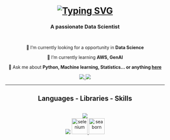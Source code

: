 <h1 align="center">
    <a href="https://git.io/typing-svg"><img src="https://readme-typing-svg.herokuapp.com?font=&weight=900&size=35&duration=4000&pause=1000&color=416165&background=FF3B8500&center=true&vCenter=true&random=false&width=500&lines=Hello+There+%F0%9F%91%8B%F0%9F%8F%BC;It's+Hemachandar+here+!" alt="Typing SVG" /></a>
</h1>

<h3 align="center">A passionate Data Scientist </h3>

<br/>

<div align="center">
 
 🔭 I’m currently looking for a opportunity in **Data Science**
 
 🌱 I’m currently learning **AWS, GenAI**

💬 Ask me about **Python, Machine learning, Statistics... or anything [here](https://github.com/HemachandarAravamuthan)**



 </div>
 
<div align="center"> 
  <a href="mailto:hemachandar11@gmail.com">
    <img src="https://img.shields.io/badge/Gmail-333333?style=for-the-badge&logo=gmail&logoColor=red" />
  </a>
  <a href="https://www.linkedin.com/in/hemachandar-aravamuthan-1594b1194/" target="_blank">
    <img src="https://img.shields.io/badge/LinkedIn-0077B5?style=for-the-badge&logo=linkedin&logoColor=white" target="_blank" />
  </a>
</div>

 <hr/>
 
<h2 align="center"> Languages - Libraries - Skills</h2>
<br/>
<div align="center">
    <img src="https://skillicons.dev/icons?i=python,java,mysql,mongodb,vscode,github,git" /><br>
    <img src="https://skillicons.dev/icons?i=sklearn,tensorflow" />
    <a href="https://www.selenium.dev" target="_blank" rel="noreferrer"> <img src="https://raw.githubusercontent.com/detain/svg-logos/780f25886640cef088af994181646db2f6b1a3f8/svg/selenium-logo.svg" alt="selenium" width="50" height="50"/> </a>
    <a href="https://seaborn.pydata.org/" target="_blank" rel="noreferrer"> <img src="https://seaborn.pydata.org/_images/logo-mark-lightbg.svg" alt="seaborn" width="50" height="50"/> </a><br>
</div>

<br/>

